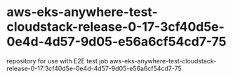 # aws-eks-anywhere-test-cloudstack-release-0-17-3cf40d5e-0e4d-4d57-9d05-e56a6cf54cd7-75
repository for use with E2E test job aws-eks-anywhere-test-cloudstack-release-0-17:3cf40d5e-0e4d-4d57-9d05-e56a6cf54cd7-75
